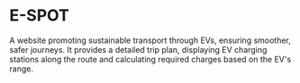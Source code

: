 # E-SPOT
A website promoting sustainable transport through EVs, ensuring smoother, safer journeys. It provides a detailed trip plan, displaying EV charging stations along the route and calculating required charges based on the EV's range.
